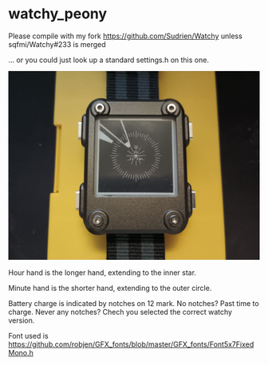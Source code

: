 # watchy_peony


Please compile with my fork https://github.com/Sudrien/Watchy 
unless sqfmi/Watchy#233 is merged

... or you could just look up a standard settings.h on this one.

![](watchy_peony.jpg)

Hour hand is the longer hand, extending to the inner star.

Minute hand is the shorter hand, extending to the outer circle.

Battery charge is indicated by notches on 12 mark. No notches? Past time to charge. Never any notches? Chech you selected the correct watchy version.

Font used is https://github.com/robjen/GFX_fonts/blob/master/GFX_fonts/Font5x7FixedMono.h